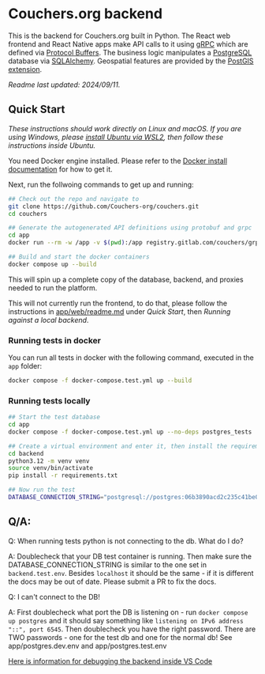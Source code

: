 # Couchers.org backend

This is the backend for Couchers.org built in Python. The React web frontend and React Native apps make API calls to it using [gRPC](https://grpc.io/) which are defined via [Protocol Buffers](https://protobuf.dev/). The business logic manipulates a [PostgreSQL](https://www.postgresql.org/) database via [SQLAlchemy](https://www.sqlalchemy.org/). Geospatial features are provided by the [PostGIS extension](https://postgis.net/).

*Readme last updated: 2024/09/11.*

## Quick Start

*These instructions should work directly on Linux and macOS. If you are using Windows, please [install Ubuntu via WSL2](https://documentation.ubuntu.com/wsl/en/latest/guides/install-ubuntu-wsl2/), then follow these instructions inside Ubuntu.*

You need Docker engine installed. Please refer to the [Docker install documentation](https://docs.docker.com/engine/install/) for how to get it.

Next, run the follwoing commands to get up and running:

```sh
## Check out the repo and navigate to
git clone https://github.com/Couchers-org/couchers.git
cd couchers

## Generate the autogenerated API definitions using protobuf and grpc
cd app
docker run --rm -w /app -v $(pwd):/app registry.gitlab.com/couchers/grpc ./generate_protos.sh

## Build and start the docker containers
docker compose up --build
```

This will spin up a complete copy of the database, backend, and proxies needed to run the platform.

This will not currently run the frontend, to do that, please follow the instructions in [app/web/readme.md](../web/readme.md) under *Quick Start*, then *Running against a local backend*.

### Running tests in docker

You can run all tests in docker with the following command, executed in the `app` folder:

```sh
docker compose -f docker-compose.test.yml up --build
```

### Running tests locally

```sh
## Start the test database
cd app
docker compose -f docker-compose.test.yml up --no-deps postgres_tests

## Create a virtual environment and enter it, then install the requirements.
cd backend
python3.12 -m venv venv
source venv/bin/activate
pip install -r requirements.txt

## Now run the test
DATABASE_CONNECTION_STRING="postgresql://postgres:06b3890acd2c235c41be0bbfe22f1b386a04bf02eedf8c977486355616be2aa1@localhost:6544/postgres" pytest src/tests/
```

## Q/A:

Q: When running tests python is not connecting to the db. What do I do?

A: Doublecheck that your DB test container is running. Then make sure the DATABASE_CONNECTION_STRING is similar to the one set in `backend.test.env`. Besides `localhost` it should be the same - if it is different the docs may be out of date. Please submit a PR to fix the docs.

Q: I can't connect to the DB!

A: First doublecheck what port the DB is listening on - run `docker compose up postgres` and it should say something like `listening on IPv6 address "::", port 6545`. Then doublecheck you have the right password. There are TWO passwords - one for the test db and one for the normal db! See app/postgres.dev.env and app/postgres.test.env

[Here is information for debugging the backend inside VS Code](/docs/backend-in-vscode.md)
